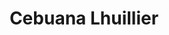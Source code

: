 ---
title: "Cebuana Lhuillier"
url: /paranaque/cebuana-lhuillier-dona-soledad-avenue/
shop: pawnbroker
---